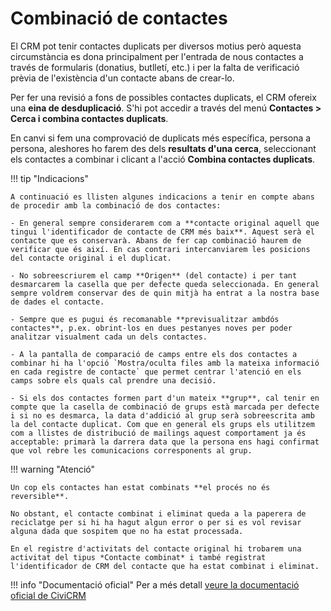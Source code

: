 # Combinació de contactes

El CRM pot tenir contactes duplicats per diversos motius però aquesta circumstància es dona principalment per l'entrada de nous contactes a través de formularis (donatius, butlletí, etc.) i per la falta de verificació prèvia de l'existència d'un contacte abans de crear-lo.

Per fer una revisió a fons de possibles contactes duplicats, el CRM ofereix una **eina de desduplicació**. S'hi pot accedir a través del menú **Contactes > Cerca i combina contactes duplicats**.

En canvi si fem una comprovació de duplicats més específica, persona a persona, aleshores ho farem des dels **resultats d'una cerca**, seleccionant els contactes a combinar i clicant a l'acció **Combina contactes duplicats**.

!!! tip "Indicacions"

    A continuació es llisten algunes indicacions a tenir en compte abans de procedir amb la combinació de dos contactes:

    - En general sempre considerarem com a **contacte original aquell que tingui l'identificador de contacte de CRM més baix**. Aquest serà el contacte que es conservarà. Abans de fer cap combinació haurem de verificar que és així. En cas contrari intercanviarem les posicions del contacte original i el duplicat.

    - No sobreescriurem el camp **Origen** (del contacte) i per tant desmarcarem la casella que per defecte queda seleccionada. En general sempre voldrem conservar des de quin mitjà ha entrat a la nostra base de dades el contacte.

    - Sempre que es pugui és recomanable **previsualitzar ambdós contactes**, p.ex. obrint-los en dues pestanyes noves per poder analitzar visualment cada un dels contactes.

    - A la pantalla de comparació de camps entre els dos contactes a combinar hi ha l'opció `Mostra/oculta files amb la mateixa informació en cada registre de contacte` que permet centrar l'atenció en els camps sobre els quals cal prendre una decisió.

    - Si els dos contactes formen part d'un mateix **grup**, cal tenir en compte que la casella de combinació de grups està marcada per defecte i si no es desmarca, la data d'addició al grup serà sobreescrita amb la del contacte duplicat. Com que en general els grups els utilitzem com a llistes de distribució de mailings aquest comportament ja és acceptable: primarà la darrera data que la persona ens hagi confirmat que vol rebre les comunicacions corresponents al grup.

!!! warning "Atenció"

    Un cop els contactes han estat combinats **el procés no és reversible**.

    No obstant, el contacte combinat i eliminat queda a la paperera de reciclatge per si hi ha hagut algun error o per si es vol revisar alguna dada que sospitem que no ha estat processada.

    En el registre d'activitats del contacte original hi trobarem una activitat del tipus *Contacte combinat* i també registrat l'identificador de CRM del contacte que ha estat combinat i eliminat.


!!! info "Documentació oficial"
    Per a més detall [veure la documentació oficial de CiviCRM](https://docs.civicrm.org/user/ca/latest/common-workflows/deduping-and-merging/)
